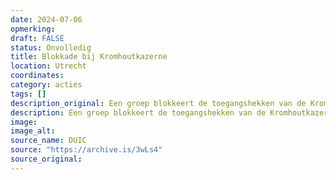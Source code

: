 ```yaml
---
date: 2024-07-06
opmerking: 
draft: FALSE
status: Onvolledig
title: Blokkade bij Kromhoutkazerne
location: Utrecht
coordinates: 
category: acties
tags: []
description_original: Een groep blokkeert de toegangshekken van de Kromhoutkazerne. Ze zullen hier drie dagen blijven zitten, en er wordt een tentenkamp opgeslagen.
description: Een groep blokkeert de toegangshekken van de Kromhoutkazerne in Utrecht. Ze zullen hier drie dagen blijven zitten. Er wordt een tentenkamp opgeslagen.
image: 
image_alt: 
source_name: DUIC
source: "https://archive.is/3wLs4"
source_original: 
---
```

